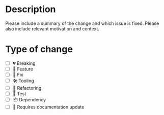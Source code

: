 # Description

Please include a summary of the change and which issue is fixed.
Please also include relevant motivation and context.

# Type of change

- [ ] 💔 Breaking
- [ ] 🚀 Feature
- [ ] 🐛 Fix
- [ ] 🛠️ Tooling
- [ ] 🔨 Refactoring
- [ ] 🧪 Test
- [ ] 📦 Dependency
- [ ] 📖 Requires documentation update
